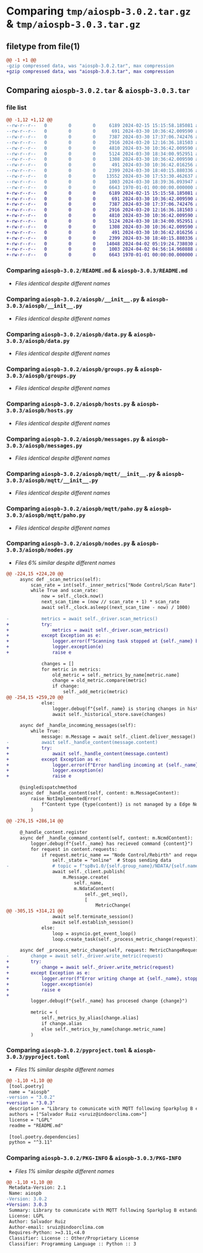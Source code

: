 # Comparing `tmp/aiospb-3.0.2.tar.gz` & `tmp/aiospb-3.0.3.tar.gz`

## filetype from file(1)

```diff
@@ -1 +1 @@
-gzip compressed data, was "aiospb-3.0.2.tar", max compression
+gzip compressed data, was "aiospb-3.0.3.tar", max compression
```

## Comparing `aiospb-3.0.2.tar` & `aiospb-3.0.3.tar`

### file list

```diff
@@ -1,12 +1,12 @@
--rw-r--r--   0        0        0     6189 2024-02-15 15:15:58.185081 aiospb-3.0.2/README.md
--rw-r--r--   0        0        0      691 2024-03-30 10:36:42.009590 aiospb-3.0.2/aiospb/__init__.py
--rw-r--r--   0        0        0     7387 2024-03-30 17:37:06.742476 aiospb-3.0.2/aiospb/data.py
--rw-r--r--   0        0        0     2916 2024-03-20 12:16:36.181503 aiospb-3.0.2/aiospb/groups.py
--rw-r--r--   0        0        0     4810 2024-03-30 10:36:42.009590 aiospb-3.0.2/aiospb/hosts.py
--rw-r--r--   0        0        0     5124 2024-03-30 18:34:00.952951 aiospb-3.0.2/aiospb/messages.py
--rw-r--r--   0        0        0     1308 2024-03-30 10:36:42.009590 aiospb-3.0.2/aiospb/mqtt/__init__.py
--rw-r--r--   0        0        0      491 2024-03-30 10:36:42.016256 aiospb-3.0.2/aiospb/mqtt/encoding.py
--rw-r--r--   0        0        0     2399 2024-03-30 18:40:15.880336 aiospb-3.0.2/aiospb/mqtt/paho.py
--rw-r--r--   0        0        0    13552 2024-03-30 17:53:30.462637 aiospb-3.0.2/aiospb/nodes.py
--rw-r--r--   0        0        0     1003 2024-03-30 18:39:36.093947 aiospb-3.0.2/pyproject.toml
--rw-r--r--   0        0        0     6643 1970-01-01 00:00:00.000000 aiospb-3.0.2/PKG-INFO
+-rw-r--r--   0        0        0     6189 2024-02-15 15:15:58.185081 aiospb-3.0.3/README.md
+-rw-r--r--   0        0        0      691 2024-03-30 10:36:42.009590 aiospb-3.0.3/aiospb/__init__.py
+-rw-r--r--   0        0        0     7387 2024-03-30 17:37:06.742476 aiospb-3.0.3/aiospb/data.py
+-rw-r--r--   0        0        0     2916 2024-03-20 12:16:36.181503 aiospb-3.0.3/aiospb/groups.py
+-rw-r--r--   0        0        0     4810 2024-03-30 10:36:42.009590 aiospb-3.0.3/aiospb/hosts.py
+-rw-r--r--   0        0        0     5124 2024-03-30 18:34:00.952951 aiospb-3.0.3/aiospb/messages.py
+-rw-r--r--   0        0        0     1308 2024-03-30 10:36:42.009590 aiospb-3.0.3/aiospb/mqtt/__init__.py
+-rw-r--r--   0        0        0      491 2024-03-30 10:36:42.016256 aiospb-3.0.3/aiospb/mqtt/encoding.py
+-rw-r--r--   0        0        0     2399 2024-03-30 18:40:15.880336 aiospb-3.0.3/aiospb/mqtt/paho.py
+-rw-r--r--   0        0        0    14048 2024-04-02 05:19:24.738030 aiospb-3.0.3/aiospb/nodes.py
+-rw-r--r--   0        0        0     1003 2024-04-02 04:56:14.960888 aiospb-3.0.3/pyproject.toml
+-rw-r--r--   0        0        0     6643 1970-01-01 00:00:00.000000 aiospb-3.0.3/PKG-INFO
```

### Comparing `aiospb-3.0.2/README.md` & `aiospb-3.0.3/README.md`

 * *Files identical despite different names*

### Comparing `aiospb-3.0.2/aiospb/__init__.py` & `aiospb-3.0.3/aiospb/__init__.py`

 * *Files identical despite different names*

### Comparing `aiospb-3.0.2/aiospb/data.py` & `aiospb-3.0.3/aiospb/data.py`

 * *Files identical despite different names*

### Comparing `aiospb-3.0.2/aiospb/groups.py` & `aiospb-3.0.3/aiospb/groups.py`

 * *Files identical despite different names*

### Comparing `aiospb-3.0.2/aiospb/hosts.py` & `aiospb-3.0.3/aiospb/hosts.py`

 * *Files identical despite different names*

### Comparing `aiospb-3.0.2/aiospb/messages.py` & `aiospb-3.0.3/aiospb/messages.py`

 * *Files identical despite different names*

### Comparing `aiospb-3.0.2/aiospb/mqtt/__init__.py` & `aiospb-3.0.3/aiospb/mqtt/__init__.py`

 * *Files identical despite different names*

### Comparing `aiospb-3.0.2/aiospb/mqtt/paho.py` & `aiospb-3.0.3/aiospb/mqtt/paho.py`

 * *Files identical despite different names*

### Comparing `aiospb-3.0.2/aiospb/nodes.py` & `aiospb-3.0.3/aiospb/nodes.py`

 * *Files 6% similar despite different names*

```diff
@@ -224,15 +224,20 @@
     async def _scan_metrics(self):
         scan_rate = int(self._inner_metrics["Node Control/Scan Rate"].value)
         while True and scan_rate:
             now = self._clock.now()
             next_scan_time = (now // scan_rate + 1) * scan_rate
             await self._clock.asleep((next_scan_time - now) / 1000)
 
-            metrics = await self._driver.scan_metrics()
+            try:
+                metrics = await self._driver.scan_metrics()
+            except Exception as e:
+                logger.error(f"Scanning task stopped at {self._name} by an exception")
+                logger.exception(e)
+                raise e
 
             changes = []
             for metric in metrics:
                 old_metric = self._metrics_by_name[metric.name]
                 change = old_metric.compare(metric)
                 if change:
                     self._add_metric(metric)
@@ -254,15 +259,20 @@
             else:
                 logger.debug(f"{self._name} is storing changes in historical")
                 await self._historical_store.save(changes)
 
     async def _handle_incomming_messages(self):
         while True:
             message: m.Message = await self._client.deliver_message()
-            await self._handle_content(message.content)
+            try:
+                await self._handle_content(message.content)
+            except Exception as e:
+                logger.error(f"Error handling incoming at {self._name}")
+                logger.exception(e)
+                raise e
 
     @singledispatchmethod
     async def _handle_content(self, content: m.MessageContent):
         raise NotImplementedError(
             f"Content type {type(content)} is not managed by a Edge Node"
         )
 
@@ -276,15 +286,14 @@
 
     @_handle_content.register
     async def _handle_command_content(self, content: m.NcmdContent):
         logger.debug(f"{self._name} has recieved command {content}")
         for request in content.requests:
             if request.metric_name == "Node Control/Rebirth" and request.value is True:
                 self._state = "online"  # Stops sending data
-                # topic = f"spBv1.0/{self.group_name}/NDATA/{self.name}"
                 await self._client.publish(
                     m.Message.create(
                         self._name,
                         m.NdataContent(
                             self._get_seq(),
                             [
                                 MetricChange(
@@ -305,15 +314,21 @@
                 await self.terminate_session()
                 await self.establish_session()
             else:
                 loop = asyncio.get_event_loop()
                 loop.create_task(self._process_metric_change(request))
 
     async def _process_metric_change(self, request: MetricChangeRequest):
-        change = await self._driver.write_metric(request)
+        try:
+            change = await self._driver.write_metric(request)
+        except Exception as e:
+            logger.error(f"Error writing change at {self._name}, stopping")
+            logger.exception(e)
+            raise e
+
         logger.debug(f"{self._name} has procesed change {change}")
 
         metric = (
             self._metrics_by_alias[change.alias]
             if change.alias
             else self._metrics_by_name[change.metric_name]
         )
```

### Comparing `aiospb-3.0.2/pyproject.toml` & `aiospb-3.0.3/pyproject.toml`

 * *Files 1% similar despite different names*

```diff
@@ -1,10 +1,10 @@
 [tool.poetry]
 name = "aiospb"
-version = "3.0.2"
+version = "3.0.3"
 description = "Library to comunicate with MQTT following Sparkplug B estandard"
 authors = ["Salvador Ruiz <sruiz@indoorclima.com>"]
 license = "LGPL"
 readme = "README.md"
 
 [tool.poetry.dependencies]
 python = "^3.11"
```

### Comparing `aiospb-3.0.2/PKG-INFO` & `aiospb-3.0.3/PKG-INFO`

 * *Files 1% similar despite different names*

```diff
@@ -1,10 +1,10 @@
 Metadata-Version: 2.1
 Name: aiospb
-Version: 3.0.2
+Version: 3.0.3
 Summary: Library to comunicate with MQTT following Sparkplug B estandard
 License: LGPL
 Author: Salvador Ruiz
 Author-email: sruiz@indoorclima.com
 Requires-Python: >=3.11,<4.0
 Classifier: License :: Other/Proprietary License
 Classifier: Programming Language :: Python :: 3
```


